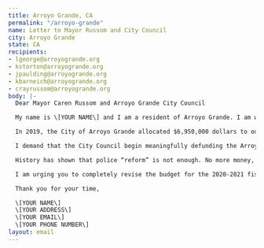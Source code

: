 ```yaml
---
title: Arroyo Grande, CA
permalink: "/arroyo-grande"
name: Letter to Mayor Russom and City Council
city: Arroyo Grande
state: CA
recipients:
- lgeorge@arroyogrande.org
- kstorton@arroyogrande.org
- jpaulding@arroyogrande.org
- kbarneich@arroyogrande.org
- crayrussom@arroyogrande.org
body: |-
  Dear Mayor Caren Russom and Arroyo Grande City Council

  My name is \[YOUR NAME\] and I am a resident of Arroyo Grande. I am writing to demand that the Arroyo Grande City Council adopt a city budget that prioritizes community well-being, and redirects funding away from the police.

  In 2019, the City of Arroyo Grande allocated $6,950,000 dollars to our police system, an inordinate 39% of our total budget. This is much higher than the amount of money allocated towards community development ($1,926,900) and affordable housing development ($0). Next year, the city estimates that there will be deficits as a result of the pandemic. The city may recoup these funds by decreasing the police budget.

  I demand that the City Council begin meaningfully defunding the Arroyo Grande Police Department and re-allocate those funds to programs proven to more effectively promote a safe and equitable community. We need funding for community-based mental health services, substance abuse treatment services, affordable housing programs, not police. I demand a budget that reflects the actual needs of Arroyo Grande residents.

  History has shown that police “reform” is not enough. No more money, and more importantly, no more lives must be lost to police. We must take a hard look at the way the current system in place fails to serve-and in fact actively harms-our community, and come together to reimagine the role of police in our city.

  I am urging you to completely revise the budget for the 2020-2021 fiscal year, and to invest in the people, not the police.

  Thank you for your time,

  \[YOUR NAME\]
  \[YOUR ADDRESS\]
  \[YOUR EMAIL\]
  \[YOUR PHONE NUMBER\]
layout: email
---
```


